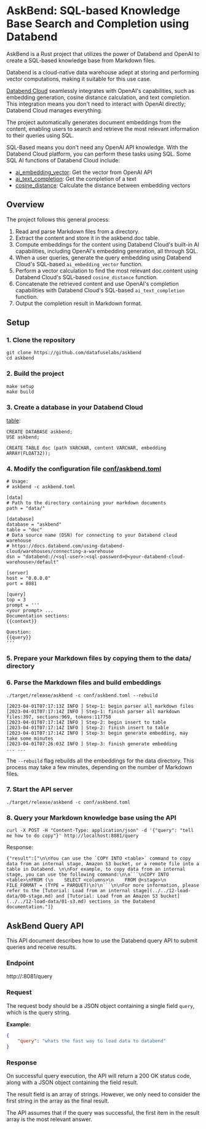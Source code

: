 # AskBend: SQL-based Knowledge Base Search and Completion using Databend

AskBend is a Rust project that utilizes the power of Databend and OpenAI to create a SQL-based knowledge base from Markdown files.

Databend is a cloud-native data warehouse adept at storing and performing vector computations, making it suitable for this use case.

[Databend Cloud](https://databend.com) seamlessly integrates with OpenAI's capabilities, such as embedding generation, cosine distance calculation, and text completion. This integration means you don't need to interact with OpenAI directly; Databend Cloud manages everything.

The project automatically generates document embeddings from the content, enabling users to search and retrieve the most relevant information to their queries using SQL.

SQL-Based means you don't need any OpenAI API knowledge. With the Databend Cloud platform, you can perform these tasks using SQL. Some SQL AI functions of Databend Cloud include:

- [ai_embedding_vector](https://databend.rs/doc/sql-functions/ai-functions/ai-embedding-vector): Get the vector from OpenAI API
- [ai_text_completion](https://databend.rs/doc/sql-functions/ai-functions/ai-text-completion): Get the completion of a text
- [cosine_distance](https://databend.rs/doc/sql-functions/ai-functions/ai-cosine-distance): Calculate the distance between embedding vectors

## Overview

The project follows this general process:

1. Read and parse Markdown files from a directory.
2. Extract the content and store it in the askbend.doc table.
3. Compute embeddings for the content using Databend Cloud's built-in AI capabilities, including OpenAI's embedding generation, all through SQL.
4. When a user queries, generate the query embedding using Databend Cloud's SQL-based `ai_embedding_vector` function.
5. Perform a vector calculation to find the most relevant doc.content using Databend Cloud's SQL-based `cosine_distance` function.
6. Concatenate the retrieved content and use OpenAI's completion capabilities with Databend Cloud's SQL-based `ai_text_completion` function.
7. Output the completion result in Markdown format.

## Setup

### 1. Clone the repository

```
git clone https://github.com/datafuselabs/askbend
cd askbend
```

### 2. Build the project

```
make setup
make build
```

### 3. Create a database in your Databend Cloud

[table](schema/table.sql):
```
CREATE DATABASE askbend;
USE askbend;

CREATE TABLE doc (path VARCHAR, content VARCHAR, embedding ARRAY(FLOAT32));
```

### 4. Modify the configuration file [conf/askbend.toml](conf/askbend.toml)

```
# Usage:
# askbend -c askbend.toml

[data]
# Path to the directory containing your markdown documents
path = "data/"

[database]
database = "askbend"
table = "doc"
# Data source name (DSN) for connecting to your Databend cloud warehouse
# https://docs.databend.com/using-databend-cloud/warehouses/connecting-a-warehouse
dsn = "databend://<sql-user>:<sql-password>@<your-databend-cloud-warehouse>/default"

[server]
host = "0.0.0.0"
port = 8081

[query]
top = 3
prompt = '''
<your prompt> ... 
Documentation sections:
{{context}}

Question:
{{query}}
'''
```

### 5. Prepare your Markdown files by copying them to the data/ directory

### 6. Parse the Markdown files and build embeddings

```
./target/release/askbend -c conf/askbend.toml --rebuild

[2023-04-01T07:17:13Z INFO ] Step-1: begin parser all markdown files
[2023-04-01T07:17:14Z INFO ] Step-1: finish parser all markdown files:397, sections:969, tokens:117758
[2023-04-01T07:17:14Z INFO ] Step-2: begin insert to table
[2023-04-01T07:17:14Z INFO ] Step-2: finish insert to table
[2023-04-01T07:17:14Z INFO ] Step-3: begin generate embedding, may take some minutes
[2023-04-01T07:26:03Z INFO ] Step-3: finish generate embedding
... ...
```

The `--rebuild` flag rebuilds all the embeddings for the data directory. This process may take a few minutes, depending on the number of Markdown files.


### 7. Start the API server

```
./target/release/askbend -c conf/askbend.toml
```

### 8. Query your Markdown knowledge base using the API
```
curl -X POST -H "Content-Type: application/json" -d '{"query": "tell me how to do copy"}' http://localhost:8081/query
```
Response:
```
{"result":["\n\nYou can use the `COPY INTO <table>` command to copy data from an internal stage, Amazon S3 bucket, or a remote file into a table in Databend. \n\nFor example, to copy data from an internal stage, you can use the following command:\n\n```\nCOPY INTO <table>\nFROM (\n    SELECT <columns>\n    FROM @<stage>\n    FILE_FORMAT = (TYPE = PARQUET)\n)\n```\n\nFor more information, please refer to the [Tutorial: Load from an internal stage](../../12-load-data/00-stage.md) and [Tutorial: Load from an Amazon S3 bucket](../../12-load-data/01-s3.md) sections in the Databend documentation."]}
```

## AskBend Query API

This API document describes how to use the Databend query API to submit queries and receive results.

### Endpoint

http://<your-ip>:8081/query

### Request

The request body should be a JSON object containing a single field `query`, which is the query string.

**Example:**

```json
{
    "query": "whats the fast way to load data to databend"
}
```

### Response

On successful query execution, the API will return a 200 OK status code, along with a JSON object containing the field result.

The result field is an array of strings. However, we only need to consider the first string in the array as the final result. 

The API assumes that if the query was successful, the first item in the result array is the most relevant answer.
